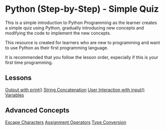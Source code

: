 # Python (Step-by-Step) - Simple Quiz

This is a simple introduction to Python Programming as the learner creates a simple quiz using Python, gradually introducing new concepts and modifying the code to implement the new concepts.

This resource is created for learners who are new to programming and want to use Python as their first programming language.

It is recommended that you follow the lesson order, especially if this is your first time programming.

## Lessons
[Output with print()](/pages/lessons/1_Output_with_print)
[String Concatenation](/pages/lessons/2_String_Concatenation.md)
[User Interaction with input()](/pages/lessons/3_User_Interaction_with_input)
[Variables](/pages/lessons/4_Variables.md)


## Advanced Concepts
[Escape Characters](/pages/advanced_concepts/Escape_Characters.md)
[Assignment Operators](/pages/advanced_concepts/Assignment_Operators.md)
[Type Conversion](/pages/advanced_concepts/Type_Conversion.md)